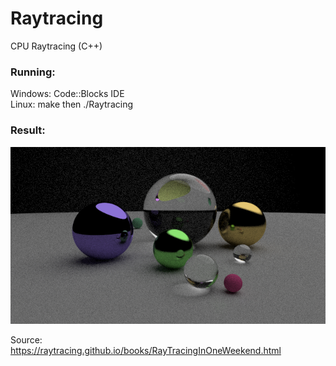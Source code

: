 # Raytracing  
CPU Raytracing (C++)  
### Running:  
  Windows: Code::Blocks IDE  
  Linux: make then ./Raytracing  
  
### Result:
![image](https://github.com/Oitron/Raytracing/blob/master/output/scene_01.png)

Source:  
https://raytracing.github.io/books/RayTracingInOneWeekend.html  
